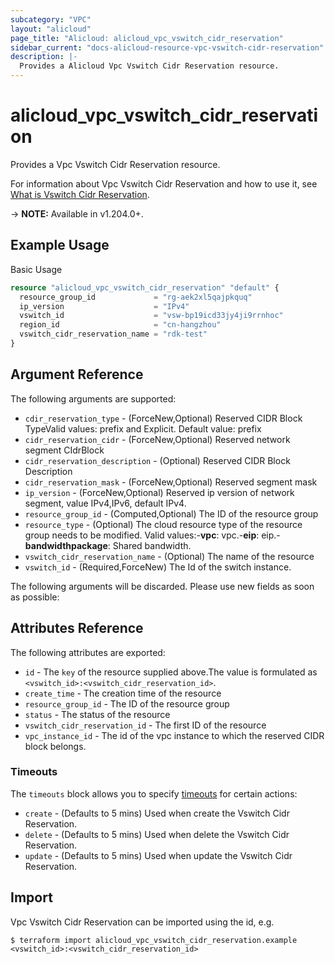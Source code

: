 ```yaml
---
subcategory: "VPC"
layout: "alicloud"
page_title: "Alicloud: alicloud_vpc_vswitch_cidr_reservation"
sidebar_current: "docs-alicloud-resource-vpc-vswitch-cidr-reservation"
description: |-
  Provides a Alicloud Vpc Vswitch Cidr Reservation resource.
---
```


# alicloud_vpc_vswitch_cidr_reservation

Provides a Vpc Vswitch Cidr Reservation resource.

For information about Vpc Vswitch Cidr Reservation and how to use it, see [What is Vswitch Cidr Reservation](https://www.alibabacloud.com/help/en/).

-> **NOTE:** Available in v1.204.0+.

## Example Usage

Basic Usage

```terraform
resource "alicloud_vpc_vswitch_cidr_reservation" "default" {
  resource_group_id             = "rg-aek2xl5qajpkquq"
  ip_version                    = "IPv4"
  vswitch_id                    = "vsw-bp19icd33jy4ji9rrnhoc"
  region_id                     = "cn-hangzhou"
  vswitch_cidr_reservation_name = "rdk-test"
}
```

## Argument Reference

The following arguments are supported:
* `cdir_reservation_type` - (ForceNew,Optional) Reserved CIDR Block TypeValid values: prefix and Explicit. Default value: prefix
* `cidr_reservation_cidr` - (ForceNew,Optional) Reserved network segment CIdrBlock
* `cidr_reservation_description` - (Optional) Reserved CIDR Block Description
* `cidr_reservation_mask` - (ForceNew,Optional) Reserved segment mask
* `ip_version` - (ForceNew,Optional) Reserved ip version of network segment, value IPv4,IPv6, default IPv4.
* `resource_group_id` - (Computed,Optional) The ID of the resource group
* `resource_type` - (Optional) The cloud resource type of the resource group needs to be modified. Valid values:-**vpc**: vpc.-**eip**: eip.-**bandwidthpackage**: Shared bandwidth.
* `vswitch_cidr_reservation_name` - (Optional) The name of the resource
* `vswitch_id` - (Required,ForceNew) The Id of the switch instance.

The following arguments will be discarded. Please use new fields as soon as possible:



## Attributes Reference

The following attributes are exported:
* `id` - The `key` of the resource supplied above.The value is formulated as `<vswitch_id>:<vswitch_cidr_reservation_id>`.
* `create_time` - The creation time of the resource
* `resource_group_id` - The ID of the resource group
* `status` - The status of the resource
* `vswitch_cidr_reservation_id` - The first ID of the resource
* `vpc_instance_id` - The id of the vpc instance to which the reserved CIDR block belongs.

### Timeouts

The `timeouts` block allows you to specify [timeouts](https://www.terraform.io/docs/configuration-0-11/resources.html#timeouts) for certain actions:
* `create` - (Defaults to 5 mins) Used when create the Vswitch Cidr Reservation.
* `delete` - (Defaults to 5 mins) Used when delete the Vswitch Cidr Reservation.
* `update` - (Defaults to 5 mins) Used when update the Vswitch Cidr Reservation.

## Import

Vpc Vswitch Cidr Reservation can be imported using the id, e.g.

```shell
$ terraform import alicloud_vpc_vswitch_cidr_reservation.example <vswitch_id>:<vswitch_cidr_reservation_id>
```